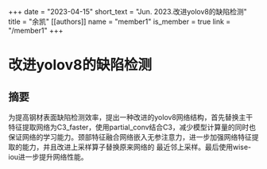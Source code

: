 +++
date = "2023-04-15"
short_text = "Jun. 2023.改进yolov8的缺陷检测"
title = "余凯"
[[authors]]
    name = "member1"
    is_member = true
    link = "/member1"
+++



# 改进yolov8的缺陷检测

## 摘要
为提高钢材表面缺陷检测效率，提出一种改进的yolov8网络结构，首先替换主干特征提取网络为C3_faster，使用partial_conv结合C3，减少模型计算量的同时也保证网络的学习能力。颈部特征融合网络嵌入无参注意力，进一步加强网络特征提取的能力，并且改进上采样算子替换原来网络的 最近邻上采样。最后使用wise-iou进一步提升网络性能。